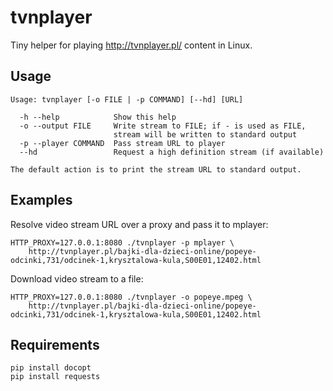 tvnplayer
=========

Tiny helper for playing http://tvnplayer.pl/ content in Linux.


Usage
-----

    Usage: tvnplayer [-o FILE | -p COMMAND] [--hd] [URL]

      -h --help            Show this help
      -o --output FILE     Write stream to FILE; if - is used as FILE,
                           stream will be written to standard output
      -p --player COMMAND  Pass stream URL to player
      --hd                 Request a high definition stream (if available)

    The default action is to print the stream URL to standard output.


Examples
--------

Resolve video stream URL over a proxy and pass it to mplayer:

    HTTP_PROXY=127.0.0.1:8080 ./tvnplayer -p mplayer \
        http://tvnplayer.pl/bajki-dla-dzieci-online/popeye-odcinki,731/odcinek-1,krysztalowa-kula,S00E01,12402.html

Download video stream to a file:

    HTTP_PROXY=127.0.0.1:8080 ./tvnplayer -o popeye.mpeg \
        http://tvnplayer.pl/bajki-dla-dzieci-online/popeye-odcinki,731/odcinek-1,krysztalowa-kula,S00E01,12402.html


Requirements
------------

    pip install docopt
    pip install requests
